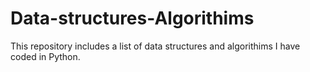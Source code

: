 # Data-structures-Algorithims

This repository includes a list of data structures and algorithims I have coded in Python. 
